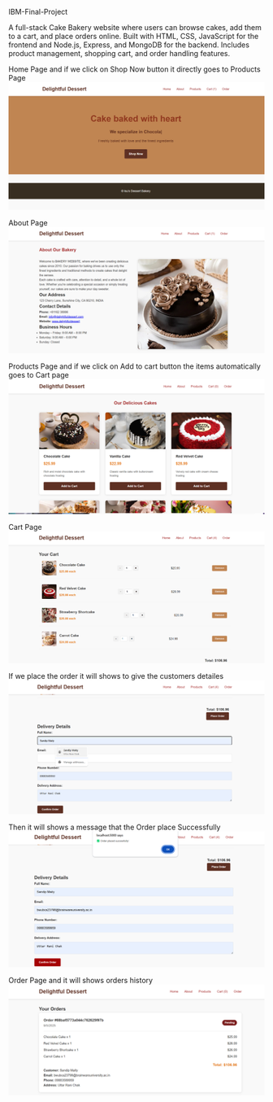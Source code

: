 IBM-Final-Project

A full-stack Cake Bakery website where users can browse cakes, add them to a cart, and place orders online. Built with HTML, CSS, JavaScript for the frontend and Node.js, Express, and MongoDB for the backend. Includes product management, shopping cart, and order handling features.

Home Page and if we click on Shop Now button it directly goes to Products Page
![image alt](https://github.com/ishitasahoo930/Online-Cake-Bakery-Website/blob/e474f3c80e99e26fa41c39bc17e770a0852ca214/Screenshot%202025-09-05%20200234.png)

About Page
![image alt](https://github.com/ishitasahoo930/Online-Cake-Bakery-Website/blob/b791d9e75935e2c3a0d4dd1b5509bedcf1f52c91/Screenshot%202025-09-05%20200308.png)

Products Page and if we click on Add to cart button the items automatically goes to Cart page
![image alt](https://github.com/ishitasahoo930/Online-Cake-Bakery-Website/blob/4ca1ae7393199fcd9ef420b9f300d83e175f7bf6/Screenshot%202025-09-05%20200424.png)

Cart Page
![image alt](https://github.com/ishitasahoo930/Online-Cake-Bakery-Website/blob/4986c1ff827bdca40f123189bbdbea628f6ba1e5/Screenshot%202025-09-05%20200531.png)

If we place the order it will shows to give the customers detailes 
![image alt](https://github.com/ishitasahoo930/Online-Cake-Bakery-Website/blob/da46a0539a2acbb636f6fe3b5ad30601618c46b6/Screenshot%202025-09-05%20200620.png)

Then it will shows a message that the Order place Successfully
![image alt](https://github.com/ishitasahoo930/Online-Cake-Bakery-Website/blob/050f4b5941fa35286a41d56c681610c05045e396/Screenshot%202025-09-05%20200717.png)

Order Page and it will shows orders history
![image alt](https://github.com/ishitasahoo930/Online-Cake-Bakery-Website/blob/2f999329d4862f54004ce8dff7a2f7a35bdf416c/Screenshot%202025-09-05%20200738.png)
